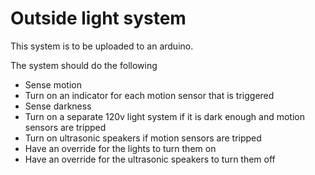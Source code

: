 # Outside light system

This system is to be uploaded to an arduino.

The system should do the following
- Sense motion
- Turn on an indicator for each motion sensor that is triggered
- Sense darkness
- Turn on a separate 120v light system if it is dark enough and motion sensors are tripped
- Turn on ultrasonic speakers if motion sensors are tripped
- Have an override for the lights to turn them on
- Have an override for the ultrasonic speakers to turn them off
